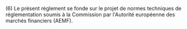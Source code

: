 (6) Le présent règlement se fonde sur le projet de normes techniques de réglementation soumis à la Commission par l'Autorité européenne des marchés financiers (AEMF).